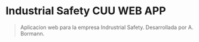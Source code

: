# Industrial Safety CUU WEB APP
> Aplicacion web para la empresa Indrustrial Safety.
> Desarrollada por A. Bormann.
